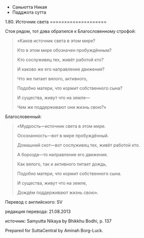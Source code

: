 









* Саньютта Никая
* Падджота сутта


1\.80\. Источник света
\=\=\=\=\=\=\=\=\=\=\=\=\=\=\=\=\=\=\=\=



Стоя рядом, тот дэва обратился к Благословенному строфой:



> «Каков источник света в этом мире?  
> 
> Кто в этом мире обозначен пробуждённым?  
> 
> Кто сослуживец тех, живёт работой кто?  
> 
> И каково же его направление движения?  
> 
>   
> 
> Что же питает вялого, активного,  
> 
> Подобно матери, что кормит собственного сына?  
> 
> И существа, живут что на земле—  
> 
> Чем же поддерживают они жизнь свою?»


Благословенный:



> «Мудрость—источник света в этом мире\.  
> 
> Осознанность—вот в мире пробуждённый\.  
> 
> Домашний скот—вот сослуживец тех, живёт работой кто\.  
> 
> А борозда—то направление его движения\.  
> 
>   
> 
> Как вялого, так и активного питает дождь,  
> 
> Подобно матери, что кормит собственного сына\.  
> 
> И существа, живут что на земле,  
> 
> Дождём поддерживают жизнь свою»\.



Перевод с английского: SV


редакция перевода: 21\.08\.2013


источник: Samyutta Nikaya by Bhikkhu Bodhi, p\. 137


Prepared for SuttaCentral by Aminah Borg\-Luck\.






